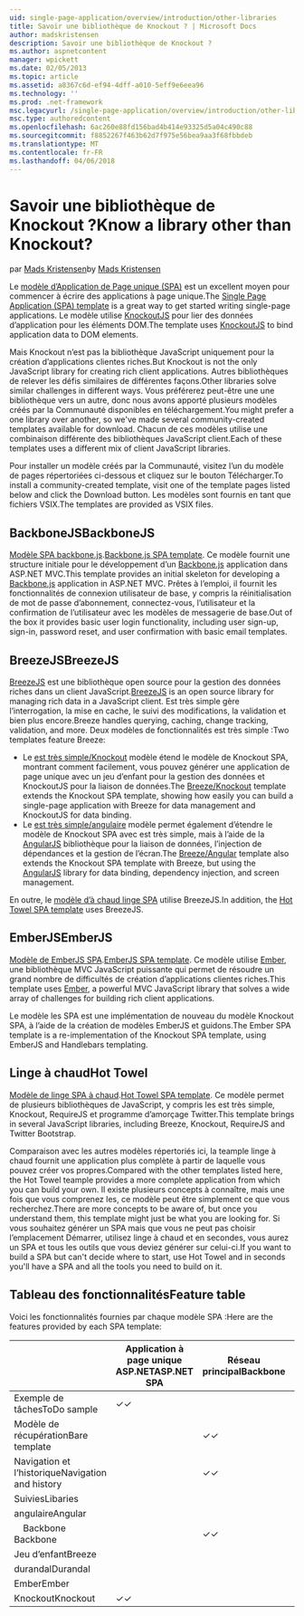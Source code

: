 ```yaml
---
uid: single-page-application/overview/introduction/other-libraries
title: Savoir une bibliothèque de Knockout ? | Microsoft Docs
author: madskristensen
description: Savoir une bibliothèque de Knockout ?
ms.author: aspnetcontent
manager: wpickett
ms.date: 02/05/2013
ms.topic: article
ms.assetid: a8367c6d-ef94-4dff-a010-5eff9e6eea96
ms.technology: ''
ms.prod: .net-framework
msc.legacyurl: /single-page-application/overview/introduction/other-libraries
msc.type: authoredcontent
ms.openlocfilehash: 6ac260e88fd156bad4b414e93325d5a04c490c88
ms.sourcegitcommit: f8852267f463b62d7f975e56bea9aa3f68fbbdeb
ms.translationtype: MT
ms.contentlocale: fr-FR
ms.lasthandoff: 04/06/2018
---
```

<a name="know-a-library-other-than-knockout"></a><span data-ttu-id="42894-104">Savoir une bibliothèque de Knockout ?</span><span class="sxs-lookup"><span data-stu-id="42894-104">Know a library other than Knockout?</span></span>
====================
<span data-ttu-id="42894-105">par [Mads Kristensen](https://github.com/madskristensen)</span><span class="sxs-lookup"><span data-stu-id="42894-105">by [Mads Kristensen](https://github.com/madskristensen)</span></span>

<span data-ttu-id="42894-106">Le [modèle d’Application de Page unique (SPA)](knockoutjs-template.md) est un excellent moyen pour commencer à écrire des applications à page unique.</span><span class="sxs-lookup"><span data-stu-id="42894-106">The [Single Page Application (SPA) template](knockoutjs-template.md) is a great way to get started writing single-page applications.</span></span> <span data-ttu-id="42894-107">Le modèle utilise [KnockoutJS](http://knockoutjs.com/) pour lier des données d’application pour les éléments DOM.</span><span class="sxs-lookup"><span data-stu-id="42894-107">The template uses [KnockoutJS](http://knockoutjs.com/) to bind application data to DOM elements.</span></span>

<span data-ttu-id="42894-108">Mais Knockout n’est pas la bibliothèque JavaScript uniquement pour la création d’applications clientes riches.</span><span class="sxs-lookup"><span data-stu-id="42894-108">But Knockout is not the only JavaScript library for creating rich client applications.</span></span> <span data-ttu-id="42894-109">Autres bibliothèques de relever les défis similaires de différentes façons.</span><span class="sxs-lookup"><span data-stu-id="42894-109">Other libraries solve similar challenges in different ways.</span></span> <span data-ttu-id="42894-110">Vous préférerez peut-être une une bibliothèque vers un autre, donc nous avons apporté plusieurs modèles créés par la Communauté disponibles en téléchargement.</span><span class="sxs-lookup"><span data-stu-id="42894-110">You might prefer a one library over another, so we've made several community-created templates available for download.</span></span> <span data-ttu-id="42894-111">Chacun de ces modèles utilise une combinaison différente des bibliothèques JavaScript client.</span><span class="sxs-lookup"><span data-stu-id="42894-111">Each of these templates uses a different mix of client JavaScript libraries.</span></span>

<span data-ttu-id="42894-112">Pour installer un modèle créés par la Communauté, visitez l’un du modèle de pages répertoriées ci-dessous et cliquez sur le bouton Télécharger.</span><span class="sxs-lookup"><span data-stu-id="42894-112">To install a community-created template, visit one of the template pages listed below and click the Download button.</span></span> <span data-ttu-id="42894-113">Les modèles sont fournis en tant que fichiers VSIX.</span><span class="sxs-lookup"><span data-stu-id="42894-113">The templates are provided as VSIX files.</span></span>

## <a name="backbonejs"></a><span data-ttu-id="42894-114">BackboneJS</span><span class="sxs-lookup"><span data-stu-id="42894-114">BackboneJS</span></span>

<span data-ttu-id="42894-115">[Modèle SPA backbone.js](../templates/backbonejs-template.md).</span><span class="sxs-lookup"><span data-stu-id="42894-115">[Backbone.js SPA template](../templates/backbonejs-template.md).</span></span> <span data-ttu-id="42894-116">Ce modèle fournit une structure initiale pour le développement d’un [Backbone.js](http://backbonejs.org/) application dans ASP.NET MVC.</span><span class="sxs-lookup"><span data-stu-id="42894-116">This template provides an initial skeleton for developing a [Backbone.js](http://backbonejs.org/) application in ASP.NET MVC.</span></span> <span data-ttu-id="42894-117">Prêtes à l’emploi, il fournit les fonctionnalités de connexion utilisateur de base, y compris la réinitialisation de mot de passe d’abonnement, connectez-vous, l’utilisateur et la confirmation de l’utilisateur avec les modèles de messagerie de base.</span><span class="sxs-lookup"><span data-stu-id="42894-117">Out of the box it provides basic user login functionality, including user sign-up, sign-in, password reset, and user confirmation with basic email templates.</span></span>

## <a name="breezejs"></a><span data-ttu-id="42894-118">BreezeJS</span><span class="sxs-lookup"><span data-stu-id="42894-118">BreezeJS</span></span>

<span data-ttu-id="42894-119">[BreezeJS](http://www.breezejs.com/?utm_source=ms-spa) est une bibliothèque open source pour la gestion des données riches dans un client JavaScript.</span><span class="sxs-lookup"><span data-stu-id="42894-119">[BreezeJS](http://www.breezejs.com/?utm_source=ms-spa) is an open source library for managing rich data in a JavaScript client.</span></span> <span data-ttu-id="42894-120">Est très simple gère l’interrogation, la mise en cache, le suivi des modifications, la validation et bien plus encore.</span><span class="sxs-lookup"><span data-stu-id="42894-120">Breeze handles querying, caching, change tracking, validation, and more.</span></span> <span data-ttu-id="42894-121">Deux modèles de fonctionnalités est très simple :</span><span class="sxs-lookup"><span data-stu-id="42894-121">Two templates feature Breeze:</span></span>

- <span data-ttu-id="42894-122">Le [est très simple/Knockout](../templates/breezeknockout-template.md) modèle étend le modèle de Knockout SPA, montrant comment facilement, vous pouvez générer une application de page unique avec un jeu d’enfant pour la gestion des données et KnockoutJS pour la liaison de données.</span><span class="sxs-lookup"><span data-stu-id="42894-122">The [Breeze/Knockout](../templates/breezeknockout-template.md) template extends the Knockout SPA template, showing how easily you can build a single-page application with Breeze for data management and KnockoutJS for data binding.</span></span>
- <span data-ttu-id="42894-123">Le [est très simple/angulaire](../templates/breezeangular-template.md) modèle permet également d’étendre le modèle de Knockout SPA avec est très simple, mais à l’aide de la [AngularJS](http://angularjs.org) bibliothèque pour la liaison de données, l’injection de dépendances et la gestion de l’écran.</span><span class="sxs-lookup"><span data-stu-id="42894-123">The [Breeze/Angular](../templates/breezeangular-template.md) template also extends the Knockout SPA template with Breeze, but using the [AngularJS](http://angularjs.org) library for data binding, dependency injection, and screen management.</span></span>

<span data-ttu-id="42894-124">En outre, le [modèle d’à chaud linge SPA](../templates/hottowel-template.md) utilise BreezeJS.</span><span class="sxs-lookup"><span data-stu-id="42894-124">In addition, the [Hot Towel SPA template](../templates/hottowel-template.md) uses BreezeJS.</span></span>

## <a name="emberjs"></a><span data-ttu-id="42894-125">EmberJS</span><span class="sxs-lookup"><span data-stu-id="42894-125">EmberJS</span></span>

<span data-ttu-id="42894-126">[Modèle de EmberJS SPA](../templates/emberjs-template.md).</span><span class="sxs-lookup"><span data-stu-id="42894-126">[EmberJS SPA template](../templates/emberjs-template.md).</span></span> <span data-ttu-id="42894-127">Ce modèle utilise [Ember](http://emberjs.com/), une bibliothèque MVC JavaScript puissante qui permet de résoudre un grand nombre de difficultés de création d’applications clientes riches.</span><span class="sxs-lookup"><span data-stu-id="42894-127">This template uses [Ember](http://emberjs.com/), a powerful MVC JavaScript library that solves a wide array of challenges for building rich client applications.</span></span>

<span data-ttu-id="42894-128">Le modèle les SPA est une implémentation de nouveau du modèle Knockout SPA, à l’aide de la création de modèles EmberJS et guidons.</span><span class="sxs-lookup"><span data-stu-id="42894-128">The Ember SPA template is a re-implementation of the Knockout SPA template, using EmberJS and Handlebars templating.</span></span>

## <a name="hot-towel"></a><span data-ttu-id="42894-129">Linge à chaud</span><span class="sxs-lookup"><span data-stu-id="42894-129">Hot Towel</span></span>

<span data-ttu-id="42894-130">[Modèle de linge SPA à chaud](../templates/hottowel-template.md).</span><span class="sxs-lookup"><span data-stu-id="42894-130">[Hot Towel SPA template](../templates/hottowel-template.md).</span></span> <span data-ttu-id="42894-131">Ce modèle permet de plusieurs bibliothèques de JavaScript, y compris les est très simple, Knockout, RequireJS et programme d’amorçage Twitter.</span><span class="sxs-lookup"><span data-stu-id="42894-131">This template brings in several JavaScript libraries, including Breeze, Knockout, RequireJS and Twitter Bootstrap.</span></span>

<span data-ttu-id="42894-132">Comparaison avec les autres modèles répertoriés ici, la teample linge à chaud fournit une application plus complète à partir de laquelle vous pouvez créer vos propres.</span><span class="sxs-lookup"><span data-stu-id="42894-132">Compared with the other templates listed here, the Hot Towel teample provides a more complete application from which you can build your own.</span></span> <span data-ttu-id="42894-133">Il existe plusieurs concepts à connaître, mais une fois que vous comprenez les, ce modèle peut être simplement ce que vous recherchez.</span><span class="sxs-lookup"><span data-stu-id="42894-133">There are more concepts to be aware of, but once you understand them, this template might just be what you are looking for.</span></span> <span data-ttu-id="42894-134">Si vous souhaitez générer un SPA mais que vous ne peut pas choisir l’emplacement Démarrer, utilisez linge à chaud et en secondes, vous aurez un SPA et tous les outils que vous deviez générer sur celui-ci.</span><span class="sxs-lookup"><span data-stu-id="42894-134">If you want to build a SPA but can't decide where to start, use Hot Towel and in seconds you'll have a SPA and all the tools you need to build on it.</span></span>

## <a name="feature-table"></a><span data-ttu-id="42894-135">Tableau des fonctionnalités</span><span class="sxs-lookup"><span data-stu-id="42894-135">Feature table</span></span>

<span data-ttu-id="42894-136">Voici les fonctionnalités fournies par chaque modèle SPA :</span><span class="sxs-lookup"><span data-stu-id="42894-136">Here are the features provided by each SPA template:</span></span>


|                        | <span data-ttu-id="42894-137">Application à page unique ASP.NET</span><span class="sxs-lookup"><span data-stu-id="42894-137">ASP.NET SPA</span></span> | <span data-ttu-id="42894-138">Réseau principal</span><span class="sxs-lookup"><span data-stu-id="42894-138">Backbone</span></span> | <span data-ttu-id="42894-139">Jeu d’enfant/angulaire</span><span class="sxs-lookup"><span data-stu-id="42894-139">Breeze/Angular</span></span> | <span data-ttu-id="42894-140">Jeu d’enfant/KO</span><span class="sxs-lookup"><span data-stu-id="42894-140">Breeze/KO</span></span> |  <span data-ttu-id="42894-141">Ember</span><span class="sxs-lookup"><span data-stu-id="42894-141">Ember</span></span>   | <span data-ttu-id="42894-142">Linge à chaud</span><span class="sxs-lookup"><span data-stu-id="42894-142">Hot Towel</span></span> |
|------------------------|-------------|----------|----------------|-----------|----------|-----------|
|      <span data-ttu-id="42894-143">Exemple de tâches</span><span class="sxs-lookup"><span data-stu-id="42894-143">ToDo sample</span></span>       |  <span data-ttu-id="42894-144">&#10003;</span><span class="sxs-lookup"><span data-stu-id="42894-144">&#10003;</span></span>   |          |    <span data-ttu-id="42894-145">&#10003;</span><span class="sxs-lookup"><span data-stu-id="42894-145">&#10003;</span></span>    | <span data-ttu-id="42894-146">&#10003;</span><span class="sxs-lookup"><span data-stu-id="42894-146">&#10003;</span></span>  | <span data-ttu-id="42894-147">&#10003;</span><span class="sxs-lookup"><span data-stu-id="42894-147">&#10003;</span></span> |           |
|     <span data-ttu-id="42894-148">Modèle de récupération</span><span class="sxs-lookup"><span data-stu-id="42894-148">Bare template</span></span>      |             | <span data-ttu-id="42894-149">&#10003;</span><span class="sxs-lookup"><span data-stu-id="42894-149">&#10003;</span></span> |                |           |          | <span data-ttu-id="42894-150">&#10003;</span><span class="sxs-lookup"><span data-stu-id="42894-150">&#10003;</span></span>  |
| <span data-ttu-id="42894-151">Navigation et l’historique</span><span class="sxs-lookup"><span data-stu-id="42894-151">Navigation and history</span></span> |             | <span data-ttu-id="42894-152">&#10003;</span><span class="sxs-lookup"><span data-stu-id="42894-152">&#10003;</span></span> |    <span data-ttu-id="42894-153">&#10003;</span><span class="sxs-lookup"><span data-stu-id="42894-153">&#10003;</span></span>    |           | <span data-ttu-id="42894-154">&#10003;</span><span class="sxs-lookup"><span data-stu-id="42894-154">&#10003;</span></span> | <span data-ttu-id="42894-155">&#10003;</span><span class="sxs-lookup"><span data-stu-id="42894-155">&#10003;</span></span>  |
|        <span data-ttu-id="42894-156">Suivies</span><span class="sxs-lookup"><span data-stu-id="42894-156">Libaries</span></span>        |             |          |                |           |          |           |
|        <span data-ttu-id="42894-157">angulaire</span><span class="sxs-lookup"><span data-stu-id="42894-157">Angular</span></span>         |             |          |    <span data-ttu-id="42894-158">&#10003;</span><span class="sxs-lookup"><span data-stu-id="42894-158">&#10003;</span></span>    |           |          |           |
|    <span data-ttu-id="42894-159">&#8195;Backbone</span><span class="sxs-lookup"><span data-stu-id="42894-159">&#8195;Backbone</span></span>     |             | <span data-ttu-id="42894-160">&#10003;</span><span class="sxs-lookup"><span data-stu-id="42894-160">&#10003;</span></span> |                |           |          |           |
|         <span data-ttu-id="42894-161">Jeu d’enfant</span><span class="sxs-lookup"><span data-stu-id="42894-161">Breeze</span></span>         |             |          |    <span data-ttu-id="42894-162">&#10003;</span><span class="sxs-lookup"><span data-stu-id="42894-162">&#10003;</span></span>    | <span data-ttu-id="42894-163">&#10003;</span><span class="sxs-lookup"><span data-stu-id="42894-163">&#10003;</span></span>  |          | <span data-ttu-id="42894-164">&#10003;</span><span class="sxs-lookup"><span data-stu-id="42894-164">&#10003;</span></span>  |
|        <span data-ttu-id="42894-165">durandal</span><span class="sxs-lookup"><span data-stu-id="42894-165">Durandal</span></span>        |             |          |                |           |          | <span data-ttu-id="42894-166">&#10003;</span><span class="sxs-lookup"><span data-stu-id="42894-166">&#10003;</span></span>  |
|         <span data-ttu-id="42894-167">Ember</span><span class="sxs-lookup"><span data-stu-id="42894-167">Ember</span></span>          |             |          |                |           | <span data-ttu-id="42894-168">&#10003;</span><span class="sxs-lookup"><span data-stu-id="42894-168">&#10003;</span></span> |           |
|        <span data-ttu-id="42894-169">Knockout</span><span class="sxs-lookup"><span data-stu-id="42894-169">Knockout</span></span>        |  <span data-ttu-id="42894-170">&#10003;</span><span class="sxs-lookup"><span data-stu-id="42894-170">&#10003;</span></span>   |          |                | <span data-ttu-id="42894-171">&#10003;</span><span class="sxs-lookup"><span data-stu-id="42894-171">&#10003;</span></span>  |          | <span data-ttu-id="42894-172">&#10003;</span><span class="sxs-lookup"><span data-stu-id="42894-172">&#10003;</span></span>  |

